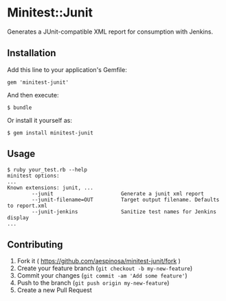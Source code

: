 # Minitest::Junit

Generates a JUnit-compatible XML report for consumption with Jenkins.

## Installation

Add this line to your application's Gemfile:

    gem 'minitest-junit'

And then execute:

    $ bundle

Or install it yourself as:

    $ gem install minitest-junit

## Usage

    $ ruby your_test.rb --help
    minitest options:
    ...
    Known extensions: junit, ...
            --junit                      Generate a junit xml report
            --junit-filename=OUT         Target output filename. Defaults to report.xml
            --junit-jenkins              Sanitize test names for Jenkins display
    ...

## Contributing

1. Fork it ( https://github.com/aespinosa/minitest-junit/fork )
2. Create your feature branch (`git checkout -b my-new-feature`)
3. Commit your changes (`git commit -am 'Add some feature'`)
4. Push to the branch (`git push origin my-new-feature`)
5. Create a new Pull Request

